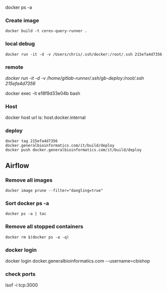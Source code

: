 docker ps -a

### Create image
```
docker build -t ceres-query-runner .
```

### local debug
```
docker run -it -d -v /Users/chris/.ssh/docker:/root/.ssh 215efa4d7356
```
### remote
*docker run -it -d -v /home/gitlab-runner/.ssh/gb-deploy:/root/.ssh 215efa4d7356*

docker exec -it e18f9d33e04b bash 

### Host

docker host url is: host.docker.internal

### deploy
```
docker tag 215efa4d7356 docker.generalbioinformatics.com/it/build/deploy
docker push docker.generalbioinformatics.com/it/build/deploy
```

## Airflow

### Remove all <none> images

```
docker image prune --filter="dangling=true"
```

### Sort docker ps -a
```
docker ps -a | tac
```

### Remove all stopped containers
```
docker rm $(docker ps -a -q)
```

### docker login

docker login docker.generalbioinformatics.com --username=cbishop

### check ports
lsof -i tcp:3000

